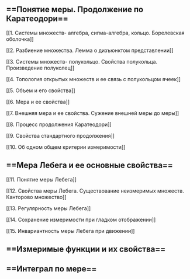 ## ==Понятие меры. Продолжение по Каратеодори==

[[1. Системы множеств- алгебра, сигма-алгебра, кольцо. Борелевская оболочка]]

[[2. Разбиение множества. Лемма о дизъюнктом представлении]]

[[3. Системы множеств- полукольцо. Свойства полукольца. Произведение полуколец]]

[[4. Топология открытых множеств и ее связь с полукольцом ячеек]]

[[5. Объем и его свойства]]

[[6. Мера и ее свойства]]

[[7. Внешняя мера и ее свойства. Сужение внешней меры до меры]]

[[8. Процесс продолжения Каратеодори]]

[[9. Свойства стандартного продолжения]]

[[10. Об одном общем критерии измеримости]]

## ==Мера Лебега и ее основные свойства==

[[11. Понятие меры Лебега]]

[[12. Свойства меры Лебега. Существование неизмеримых множеств. Канторово множество]]

[[13. Регулярность меры Лебега]]

[[14. Сохранение измеримости при гладком отображении]]

[[15. Инвариантность меры Лебега при движении]]

## ==Измеримые функции и их свойства==

## ==Интеграл по мере==
